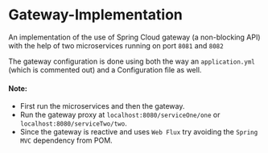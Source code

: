 # Gateway-Implementation

An implementation of the use of Spring Cloud gateway (a non-blocking API) with the help of two microservices running on port `8081` and `8082`

The gateway configuration is done using both the way an `application.yml` (which is commented out) and a Configuration file as well.

#### Note:

- First run the microservices and then the gateway.
- Run the gateway proxy at `localhost:8080/serviceOne/one` or `localhost:8080/serviceTwo/two`.
- Since the gateway is reactive and uses `Web Flux` try avoiding the `Spring MVC` dependency from POM.
